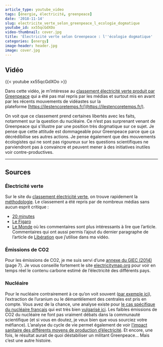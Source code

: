 ```yaml
---
article_type: youtube_video
tags: [énergie, électricité, greenpeace]
date: '2018-11-14'
slug: electricite_verte_selon_greenpeace_l_ecologie_dogmatique
youtube_id: xx55qcGdXOo
video-thumbnail: cover.jpg
title: 'Électricité verte selon Greenpeace : l''écologie dogmatique'
categories: [energy]
image-header: header.jpg
image: cover.jpg
---
```


## Vidéo

{{< youtube xx55qcGdXOo >}}

Dans cette vidéo, je m’intéresse au [classement électricité verte produit
par Greenpeace](https://www.guide-electricite-verte.fr/) qui a été pas
mal repris par les médias et surtout mis en avant par les récents
mouvements de vidéastes sur la
plateforme [https://ilestencoretemps.fr/](https://ilestencoretemps.fr/).

On voit que ce classement prend certaines libertés avec les faits,
notamment sur la question du nucléaire. Ce n’est pas surprenant venant de
Greenpeace qui s’illustre par une position très dogmatique sur ce sujet.
Je pense que cette attitude est dommageable pour Greenpeace parce que ça
décrédibilise ses autres actions. Je pense également que des mouvements
écologistes qui ne sont pas rigoureux sur les questions scientifiques ne
parviendront pas à convaincre et peuvent mener à des initiatives inutiles
voir contre-productives.


<hr>

## Sources

### Électricité verte

Sur le site du [classement électricité verte](https://www.guide-electricite-verte.fr/), on trouve rapidement la [méthodologie](https://www.guide-electricite-verte.fr/wp-content/uploads/sites/9/2018/10/Guide-electricite-verte-2018-Methodologie-Greenpeace-France.pdf). 
Le classement a été repris par de nombreux médias sans aucun esprit critique :

- [20 minutes](https://www.20minutes.fr/planete/2344699-20180928-electricite-greenpeace-dresse-classement-meilleurs-fournisseurs-energie-verte)
- [Le Figaro](http://www.lefigaro.fr/conjoncture/2018/09/28/20002-20180928ARTFIG00061-electricite-verte-greenpeace-epingle-les-geants-de-l-energie.php)
- [Le Monde](https://www.lemonde.fr/energies/article/2018/09/28/greenpeace-devoile-son-classement-des-fournisseurs-d-electricite-verte_5361424_1653054.html) où les commentaires sont plus intéressants à lire que l’article. Commentaires qui ont aussi permis l’ajout du dernier paragraphe de l’article de [Libération](https://www.liberation.fr/checknews/2018/10/05/selon-greenpeace-le-nucleaire-emet-plus-de-co2-que-le-photovoltaique-est-ce-vrai_1682628?xtor=rss-450) que j’utilise dans ma vidéo. 

### Émissions de CO2

Pour les émissions de CO2, je me suis servi d’une [annexe du GIEC (2014)](https://www.ipcc.ch/site/assets/uploads/2018/02/ipcc_wg3_ar5_annex-iii.pdf) (page 7). Je vous conseille fortement le site [electricitymap.org](https://www.electricitymap.org/) pour voir en temps réel le contenu carbone estimé de l’électricité des différents pays.

### Nucléaire

Pour le nucléaire contrairement à ce qu’on voit souvent ([par exemple ici](https://www.bastamag.net/Les-nucleaire-une-energie-sans-CO2-les-intox-d-EDF)), l’extraction de l’uranium ou le démantèlement des centrales est pris en compte. Vous avez de la chance, une analyse existe pour [le cas spécifique du nucléaire français](https://www.sciencedirect.com/science/article/pii/S0360544214002035) qui est très bien [vulgarisé ici](https://ppe.debatpublic.fr/electricite-nucleaire-12-ou-66-gc02kwh).
Les faibles émissions de CO2 du nucléaire ne font pas vraiment débats dans la communauté scientifique (et si vous en doutez, je veux bien que vous sourciez votre méfiance). L’analyse du cycle de vie permet également de voir [l’impact sanitaire des différents moyens de production d’électricité](https://www.sciencedirect.com/science/article/pii/S095183201500277X?fbclid=IwAR01UzHoxT6y7K315z6pj2OZBHtCqpbvD5AVXvSeeLMksvdkdTe_rAiP8Jg). Et encore, une fois, le résultat aurait de quoi déstabiliser un militant Greenpeace… Mais c’est une autre histoire.
